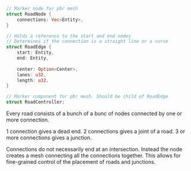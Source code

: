 ``` rust
// Marker node for pbr mesh
struct RoadNode {
	connections: Vec<Entity>,
}

// Holds a reference to the start and end nodes
// Determines if the connection is a straight line or a curve
struct RoadEdge {
	start: Entity,
	end: Entity,
	
	center: Option<Center>,
	lanes: u32,
	length: u32,
}

// Marker component for pbr mesh. Should be child of RoadEdge
struct RoadController;
```

Every road consists of a bunch of a bunc of nodes connected by one or more connection. 

1 connection gives a dead end.
2 connections gives a joint of a road.
3 or more connections gives a junction.

Connections do not necessarily end at an intersection. Instead the node creates a mesh connecting all the connections together.
This allows for fine-grained control of the placement of roads and junctions.
